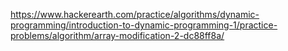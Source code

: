 https://www.hackerearth.com/practice/algorithms/dynamic-programming/introduction-to-dynamic-programming-1/practice-problems/algorithm/array-modification-2-dc88ff8a/
